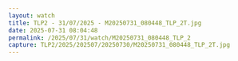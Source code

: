 ```yaml
---
layout: watch
title: TLP2 - 31/07/2025 - M20250731_080448_TLP_2T.jpg
date: 2025-07-31 08:04:48
permalink: /2025/07/31/watch/M20250731_080448_TLP_2
capture: TLP2/2025/202507/20250730/M20250731_080448_TLP_2T.jpg
---
```

